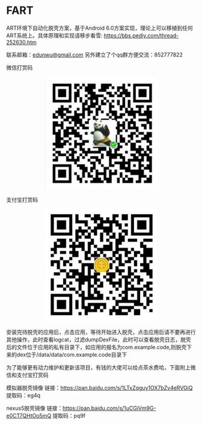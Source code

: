 # FART
ART环境下自动化脱壳方案，基于Android 6.0方案实现，理论上可以移植到任何ART系统上。具体原理和实现请移步看雪: https://bbs.pediy.com/thread-252630.htm



联系邮箱：edunwu@gmail.com 另外建立了个qq群方便交流：852777822

微信打赏码
<p align="center">
  <img width="300" height="300" src="https://github.com/hanbinglengyue/img/blob/master/1.JPG">
</p>

支付宝打赏码
<p align="center">
  <img width="300" height="300" src="https://github.com/hanbinglengyue/img/blob/master/2.JPG">
</p>



安装完待脱壳的应用后，点击应用，等待开始进入脱壳，点击应用后请不要再进行其他操作，此时查看logcat，过滤dumpDexFile，此时可以查看脱壳日志，脱壳后的文件位于应用的私有目录下，如应用的报名为com.example.code,则脱壳下来的dex位于/data/data/com.example.code目录下

为了能够更有动力维护和更新该项目，有钱的大佬可以给点茶水费哈，下面附上微信和支付宝打赏码




模拟器脱壳镜像
链接：https://pan.baidu.com/s/1LTxZqguy1OX7bZv4eRVGiQ 
提取码：eg4q 



nexus5脱壳镜像
链接：https://pan.baidu.com/s/1uCGiVm9G-e0CT7QHtOo5mQ 
提取码：pq9f 
